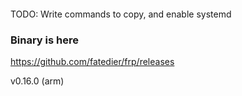 ####
TODO: Write commands to copy, and enable systemd

### Binary is here
https://github.com/fatedier/frp/releases

v0.16.0 (arm)
